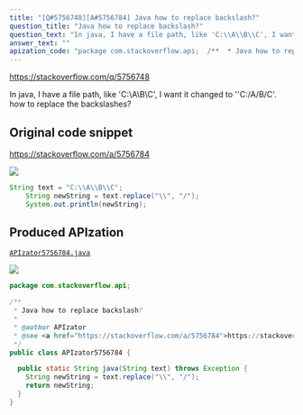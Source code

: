 ```yaml
---
title: "[Q#5756748][A#5756784] Java how to replace backslash?"
question_title: "Java how to replace backslash?"
question_text: "In java, I have a file path, like 'C:\\A\\B\\C', I want it changed to ''C:/A/B/C'. how to replace the backslashes?"
answer_text: ""
apization_code: "package com.stackoverflow.api;  /**  * Java how to replace backslash?  *  * @author APIzator  * @see <a href=\"https://stackoverflow.com/a/5756784\">https://stackoverflow.com/a/5756784</a>  */ public class APIzator5756784 {    public static String java(String text) throws Exception {     String newString = text.replace(\"\\\\\", \"/\");     return newString;   } }"
---
```


https://stackoverflow.com/q/5756748

In java, I have a file path, like &#x27;C:\A\B\C&#x27;, I want it changed to &#x27;&#x27;C:/A/B/C&#x27;. how to replace the backslashes?



## Original code snippet

https://stackoverflow.com/a/5756784



<div class="code-logo"><img src="/stackoverflow.png" /></div>

```java
String text = "C:\\A\\B\\C";
    String newString = text.replace("\\", "/");
    System.out.println(newString);
```

## Produced APIzation

[`APIzator5756784.java`](https://github.com/blind-papers/apization-temp-data/raw/main/search/APIzator5756784.java)

<div class="code-logo"><img src="/apizator.png" /></div>

```java
package com.stackoverflow.api;

/**
 * Java how to replace backslash?
 *
 * @author APIzator
 * @see <a href="https://stackoverflow.com/a/5756784">https://stackoverflow.com/a/5756784</a>
 */
public class APIzator5756784 {

  public static String java(String text) throws Exception {
    String newString = text.replace("\\", "/");
    return newString;
  }
}

```
